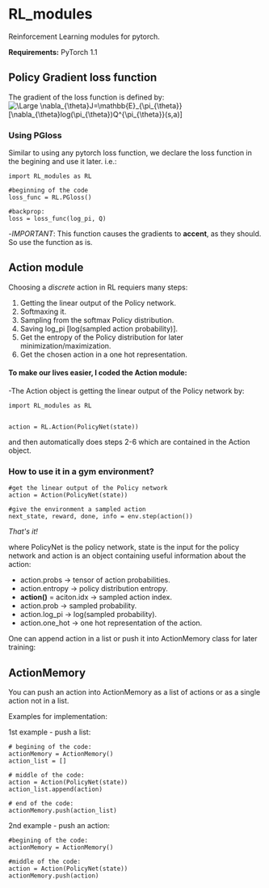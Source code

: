 # RL_modules
Reinforcement Learning modules for pytorch.

**Requirements:**
PyTorch 1.1

## Policy Gradient loss function
The gradient of the loss function is defined by:
<img src="https://latex.codecogs.com/svg.latex?\Large&space;\nabla_{\theta}J=\mathbb{E}_{\pi_{\theta}}[\nabla_{\theta}log(\pi_{\theta})Q^{\pi_{\theta}}(s,a)]" title="\Large \nabla_{\theta}J=\mathbb{E}_{\pi_{\theta}}[\nabla_{\theta}log(\pi_{\theta})Q^{\pi_{\theta}}(s,a)]" />

### Using PGloss

Similar to using any pytorch loss function, we declare the loss function in the begining and use it later. i.e.:
```
import RL_modules as RL

#beginning of the code
loss_func = RL.PGloss()

#backprop:
loss = loss_func(log_pi, Q)
```

-_IMPORTANT_: This function causes the gradients to **accent**, as they should. So use the function as is.


## Action module

Choosing a *discrete* action in RL requiers many steps:
1. Getting  the linear output of the Policy network.
2. Softmaxing it.
3. Sampling from the softmax Policy distribution.
4. Saving log_pi [log(sampled action probability)].
5. Get the entropy of the Policy distribution for later minimization/maximization.
6. Get the chosen action in a one hot representation.

#### To make our lives easier, I coded the Action module:
-The Action object is getting the linear output of the Policy network by:
```
import RL_modules as RL


action = RL.Action(PolicyNet(state))
```
and then automatically does steps 2-6 which are contained in the Action object.


### How to use it in a gym environment?
```
#get the linear output of the Policy network
action = Action(PolicyNet(state))

#give the environment a sampled action
next_state, reward, done, info = env.step(action())
```
*That's it!*

where PolicyNet is the policy network, state is the input for the policy network and
action is an object containing useful information about the action:
- action.probs -> tensor of action probabilities.
- action.entropy -> policy distribution entropy.
- **action()** = aciton.idx -> sampled action index.
- action.prob -> sampled probability.
- action.log_pi -> log(sampled probability).
- action.one_hot -> one hot representation of the action.

One can append action in a list or push it into ActionMemory class for later training:

## ActionMemory

You can push an action into ActionMemory as a list of actions or as a single action not in a list.

Examples for implementation:

1st example - push a list:
```
# begining of the code:
actionMemory = ActionMemory()
action_list = []

# middle of the code:
action = Action(PolicyNet(state))
action_list.append(action)

# end of the code:
actionMemory.push(action_list)
```

2nd example - push an action:
```
#begining of the code:
actionMemory = ActionMemory()

#middle of the code:
action = Action(PolicyNet(state))
actionMemory.push(action)
```

